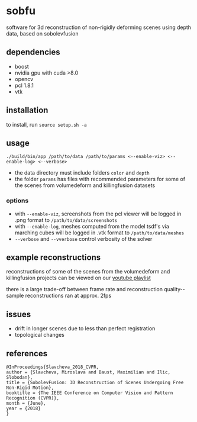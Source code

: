 sobfu
============
software for 3d reconstruction of non-rigidly deforming scenes using depth data, based on sobolevfusion

dependencies
-----------
* boost
* nvidia gpu with cuda >8.0
* opencv
* pcl 1.8.1
* vtk

installation
------------
to install, run `source setup.sh -a`

usage
------------
`./build/bin/app /path/to/data /path/to/params <--enable-viz> <--enable-log> <--verbose>`

* the data directory must include folders `color` and `depth`
* the folder `params` has files with recommended parameters for some of the scenes from volumedeform and killingfusion datasets

### options
* with `--enable-viz`, screenshots from the pcl viewer will be logged in .png format to `/path/to/data/screenshots`
* with `--enable-log`, meshes computed from the model tsdf's via marching cubes will be logged in .vtk format to `/path/to/data/meshes`
* `--verbose` and `--vverbose` control verbosity of the solver

example reconstructions
------------
reconstructions of some of the scenes from the volumedeform and killingfusion projects can be viewed on our [youtube playlist](http://bit.ly/sobfu-yt)

there is a large trade-off between frame rate and reconstruction quality--sample reconstructions ran at approx. 2fps

issues
------------

* drift in longer scenes due to less than perfect registration
* topological changes

references 
------------
```
@InProceedings{Slavcheva_2018_CVPR,
author = {Slavcheva, Miroslava and Baust, Maximilian and Ilic, Slobodan},
title = {SobolevFusion: 3D Reconstruction of Scenes Undergoing Free Non-Rigid Motion},
booktitle = {The IEEE Conference on Computer Vision and Pattern Recognition (CVPR)},
month = {June},
year = {2018}
}
```
